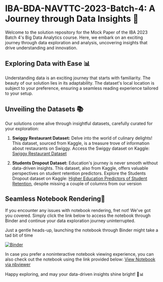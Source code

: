 # IBA-BDA-NAVTTC-2023-Batch-4:  A Journey through Data Insights 🌟

Welcome to the solution repository for the Mock Paper of the IBA 2023 Batch 4's Big Data Analytics course. Here, we embark on an exciting journey through data exploration and analysis, uncovering insights that drive understanding and innovation.

## Exploring Data with Ease 📊

Understanding data is an exciting journey that starts with familiarity. The beauty of our solution lies in its adaptability. The dataset's local location is subject to your preference, ensuring a seamless reading experience tailored to your setup.

## Unveiling the Datasets 📚

Our solutions come alive through insightful datasets, carefully curated for your exploration:

1. **Swiggy Restaurant Dataset:** Delve into the world of culinary delights! This dataset, sourced from Kaggle, is a treasure trove of information about restaurants on Swiggy. Access the Swiggy dataset on Kaggle: [Swiggy Restaurant Dataset](https://www.kaggle.com/datasets/abhijitdahatonde/swiggy-restuarant-dataset)



3. **Students Dropout Dataset:** Education's journey is never smooth without data-driven insights. This dataset, also from Kaggle, offers valuable perspectives on student retention predictors. Explore the Students Dropout dataset on Kaggle: [Higher Education Predictors of Student Retention](https://www.kaggle.com/datasets/thedevastator/higher-education-predictors-of-student-retention?resource=download), despite missing a couple of columns from our version

## Seamless Notebook Rendering📓

If you encounter any issues with notebook rendering, fret not! We've got you covered. Simply click the link below to access the notebook through Binder and continue your data exploration journey uninterrupted.

Just a gentle heads-up, launching the notebook through Binder might take a tad bit of time

[![Binder](https://mybinder.org/badge_logo.svg)](https://mybinder.org/v2/gh/shayan911/IBA-BDA-NAVTTC-2023-Batch-4/master?labpath=notebook%2FSolution%20Paper%20Internal%20IBA%202023%20NAVTTC%20Big%20Data%20Analytics%20(BDA).ipynb)

In case you prefer a noninteractive notebook viewing experience, you can also check out the notebook using the link provided below:
[View Notebook via nbviewer](https://nbviewer.org/github/shayan911/IBA-BDA-NAVTTC-2023-Batch-4/blob/main/notebook/Solution%20Paper%20Internal%20IBA%202023%20NAVTTC%20Big%20Data%20Analytics%20%28BDA%29.ipynb)


Happy exploring, and may your data-driven insights shine bright! 🚀📊
